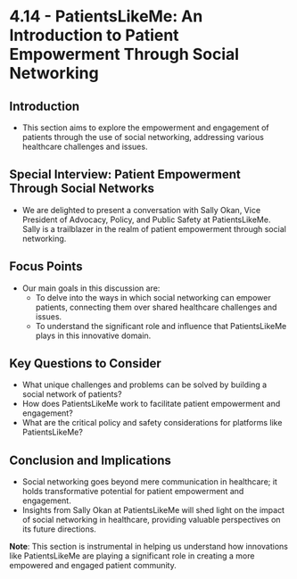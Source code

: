 # 4.14 - PatientsLikeMe: An Introduction to Patient Empowerment Through Social Networking

## Introduction
- This section aims to explore the empowerment and engagement of patients through the use of social networking, addressing various healthcare challenges and issues.

## Special Interview: Patient Empowerment Through Social Networks
- We are delighted to present a conversation with Sally Okan, Vice President of Advocacy, Policy, and Public Safety at PatientsLikeMe. Sally is a trailblazer in the realm of patient empowerment through social networking.

## Focus Points
- Our main goals in this discussion are:
  - To delve into the ways in which social networking can empower patients, connecting them over shared healthcare challenges and issues.
  - To understand the significant role and influence that PatientsLikeMe plays in this innovative domain.

## Key Questions to Consider
- What unique challenges and problems can be solved by building a social network of patients?
- How does PatientsLikeMe work to facilitate patient empowerment and engagement?
- What are the critical policy and safety considerations for platforms like PatientsLikeMe?

## Conclusion and Implications
- Social networking goes beyond mere communication in healthcare; it holds transformative potential for patient empowerment and engagement.
- Insights from Sally Okan at PatientsLikeMe will shed light on the impact of social networking in healthcare, providing valuable perspectives on its future directions.

**Note**: This section is instrumental in helping us understand how innovations like PatientsLikeMe are playing a significant role in creating a more empowered and engaged patient community.
